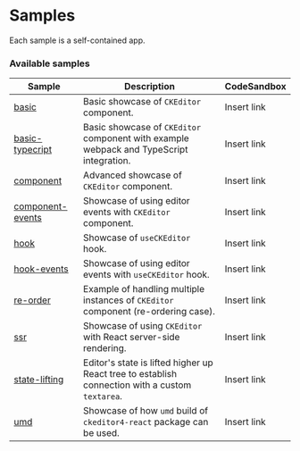 # Samples

Each sample is a self-contained app.

### Available samples

| Sample                               | Description                                                                                     | CodeSandbox |
| ------------------------------------ | ----------------------------------------------------------------------------------------------- | ----------- |
| [basic](basic)                       | Basic showcase of `CKEditor` component.                                                         | Insert link |
| [basic-typecript](basic-typecript)   | Basic showcase of `CKEditor` component with example webpack and TypeScript integration.         | Insert link |
| [component](component)               | Advanced showcase of `CKEditor` component.                                                      | Insert link |
| [component-events](component-events) | Showcase of using editor events with `CKEditor` component.                                      | Insert link |
| [hook](hook)                         | Showcase of `useCKEditor` hook.                                                                 | Insert link |
| [hook-events](hook-events)           | Showcase of using editor events with `useCKEditor` hook.                                        | Insert link |
| [re-order](re-order)                 | Example of handling multiple instances of `CKEditor` component (re-ordering case).              | Insert link |
| [ssr](ssr)                           | Showcase of using `CKEditor` with React server-side rendering.                                  | Insert link |
| [state-lifting](state-lifting)       | Editor's state is lifted higher up React tree to establish connection with a custom `textarea`. | Insert link |
| [umd](umd)                           | Showcase of how `umd` build of `ckeditor4-react` package can be used.                          | Insert link |
